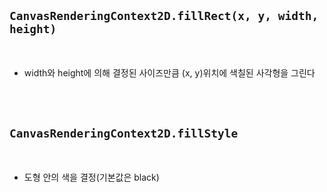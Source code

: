 ## `CanvasRenderingContext2D.fillRect(x, y, width, height)`

<br/>

- width와 height에 의해 결정된 사이즈만큼 (x, y)위치에 색칠된 사각형을 그린다

<br/><br/>

## `CanvasRenderingContext2D.fillStyle`

<br/>

- 도형 안의 색을 결정(기본값은 black)
